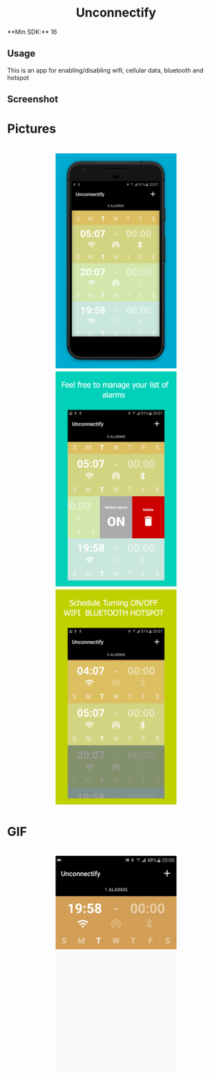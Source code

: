 <h1 align="center">
    Unconnectify
</h1>
**Min SDK:** 16

## Usage

This is an app for enabling/disabling wifi, cellular data, bluetooth and hotspot

## Screenshot 

# Pictures

<h1 align="center">
<img src="/screenshot/Phone Screenshot 1.jpg" width="280" height="498" alt="Screenshot 1"/>
<img src="/screenshot/Phone Screenshot 2.jpg" width="280" height="498" alt="Screenshot 2"/>
<img src="/screenshot/Phone Screenshot 3.jpg" width="280" height="498" alt="Screenshot 2"/><br/>
</h1>

# GIF

<h1 align="center">
<img src="/screenshot/unconnectify.gif" width="280" height="498" alt="Video 1"/>
</h1>


